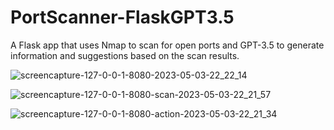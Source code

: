 # PortScanner-FlaskGPT3.5
A Flask app that uses Nmap to scan for open ports and GPT-3.5 to generate information and suggestions based on the scan results.

![screencapture-127-0-0-1-8080-2023-05-03-22_22_14](https://user-images.githubusercontent.com/46647858/236025135-a4e92841-d6c8-40f3-9417-5c46e2121854.png)

![screencapture-127-0-0-1-8080-scan-2023-05-03-22_21_57](https://user-images.githubusercontent.com/46647858/236025170-605e8396-8ead-4a10-bc90-12afa54092ee.png)

![screencapture-127-0-0-1-8080-action-2023-05-03-22_21_34](https://user-images.githubusercontent.com/46647858/236025197-d9077a8c-887b-47d9-b2f9-8fea1cc808db.png)

